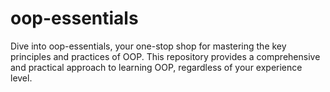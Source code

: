 # oop-essentials
Dive into oop-essentials, your one-stop shop for mastering the key principles and practices of OOP. This repository provides a comprehensive and practical approach to learning OOP, regardless of your experience level.
